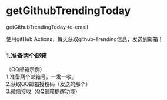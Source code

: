 # getGithubTrendingToday
getGithubTrendingToday-to-email

使用gitHub Actions，每天获取github-Trending信息，发送到邮箱！

### 1.准备两个邮箱

（QQ邮箱示例）<br>
1.准备两个邮箱号，一发一收。<br>
2.获取QQ邮箱授权码（发送的那个）<br>
3.微信接收（QQ邮箱提醒功能）<br>



